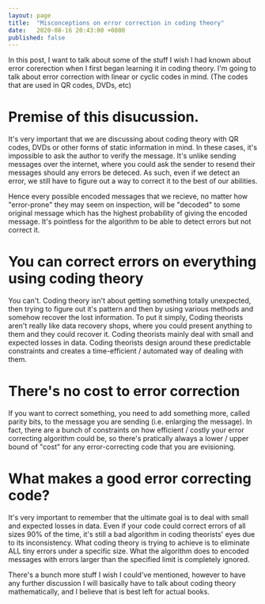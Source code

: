 ```yaml
---
layout: page
title:  "Misconceptions on error correction in coding theory"
date:   2020-08-16 20:43:00 +0800
published: false
---
```


In this post, I want to talk about some of the stuff I wish I had known about error corerection when I first began learning it in coding theory. I'm going to talk about error correction with linear or cyclic codes in mind. (The codes that are used in QR codes, DVDs, etc)


# Premise of this disucussion.

It's very important that we are discussing about coding theory with QR codes, DVDs or other forms of static information in mind. In these cases, it's impossible to ask the author to verify the message. It's unlike sending messages over the internet, where you could ask the sender to resend their messages should any errors be deteced. As such, even if we detect an error, we still have to figure out a way to correct it to the best of our abilities. 

Hence every possible encoded messages that we recieve, no matter how "error-prone" they may seem on inspection, will be "decoded" to some original message which has the highest probability of giving the encoded message. It's pointless for the algorithm to be able to detect errors but not correct it. 

# You can correct errors on everything using coding theory

You can't. Coding theory isn't about getting something totally unexpected, then trying to figure out it's pattern and then by using various methods and somehow recover the lost information. To put it simply, Coding theorists aren't really like data recovery shops, where you could present anything to them and they could recover it. Coding theorists mainly deal with small and expected losses in data. Coding theorists design around these predictable constraints and creates a time-efficient / automated way of dealing with them.

# There's no cost to error correction

If you want to correct something, you need to add something more, called parity bits, to the message you are sending (i.e. enlarging the message). In fact, there are a bunch of constraints on how efficient / costly your error correcting algorithm could be, so there's pratically always a lower / upper bound of "cost" for any error-correcting code that you are evisioning.


# What makes a good error correcting code?

It's very important to remember that the ultimate goal is to deal with small and expected losses in data. Even if your code could correct errors of all sizes 90% of the time, it's still a bad algorithm in coding theorists' eyes due to its inconsistency. What coding theory is trying to achieve is to eliminate ALL tiny errors under a specific size. What the algorithm does to encoded messages with errors larger than the specified limit is completely ignored. 

There's a bunch more stuff I wish I could've mentioned, however to have any further discussion I will basically have to talk about coding theory mathematically, and I believe that is best left for actual books.
